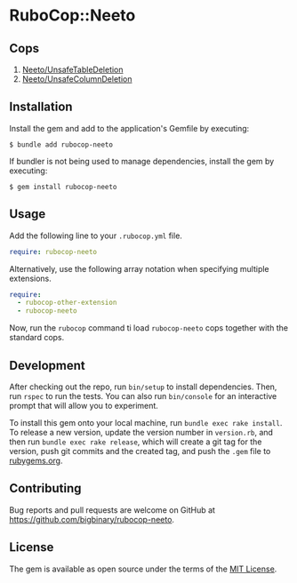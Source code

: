# RuboCop::Neeto

## Cops

1. [Neeto/UnsafeTableDeletion](https://rubocop-neeto.neetodeployapp.com/docs/RuboCop/Cop/Neeto/UnsafeTableDeletion)
2. [Neeto/UnsafeColumnDeletion](https://rubocop-neeto.neetodeployapp.com/docs/RuboCop/Cop/Neeto/UnsafeColumnDeletion)

## Installation

Install the gem and add to the application's Gemfile by executing:

    $ bundle add rubocop-neeto

If bundler is not being used to manage dependencies, install the gem by executing:

    $ gem install rubocop-neeto

## Usage

Add the following line to your `.rubocop.yml` file.

```yaml
require: rubocop-neeto
```

Alternatively, use the following array notation when specifying multiple extensions.

```yaml
require:
  - rubocop-other-extension
  - rubocop-neeto
```

Now, run the `rubocop` command ti load `rubocop-neeto` cops together with the
standard cops.

## Development

After checking out the repo, run `bin/setup` to install dependencies. Then, run `rspec` to run the tests. You can also run `bin/console` for an interactive prompt that will allow you to experiment.

To install this gem onto your local machine, run `bundle exec rake install`. To release a new version, update the version number in `version.rb`, and then run `bundle exec rake release`, which will create a git tag for the version, push git commits and the created tag, and push the `.gem` file to [rubygems.org](https://rubygems.org).

## Contributing

Bug reports and pull requests are welcome on GitHub at https://github.com/bigbinary/rubocop-neeto.

## License

The gem is available as open source under the terms of the [MIT License](https://opensource.org/licenses/MIT).
